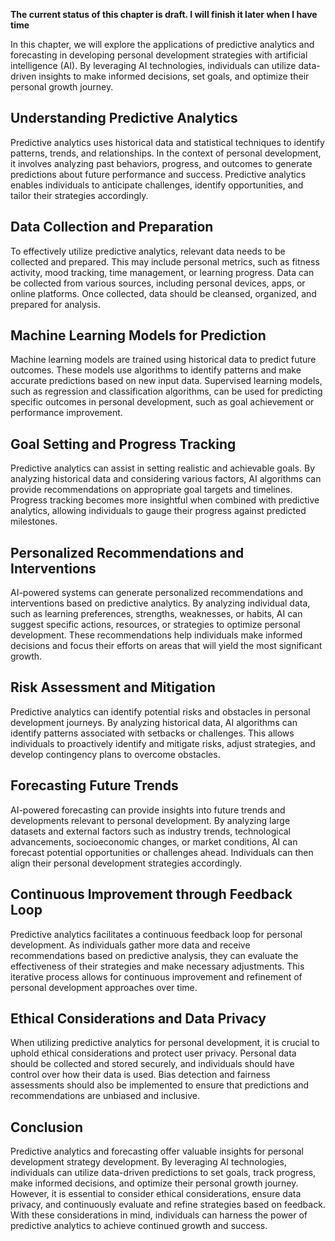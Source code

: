 **The current status of this chapter is draft. I will finish it later when I have time**

In this chapter, we will explore the applications of predictive analytics and forecasting in developing personal development strategies with artificial intelligence (AI). By leveraging AI technologies, individuals can utilize data-driven insights to make informed decisions, set goals, and optimize their personal growth journey.

Understanding Predictive Analytics
----------------------------------

Predictive analytics uses historical data and statistical techniques to identify patterns, trends, and relationships. In the context of personal development, it involves analyzing past behaviors, progress, and outcomes to generate predictions about future performance and success. Predictive analytics enables individuals to anticipate challenges, identify opportunities, and tailor their strategies accordingly.

Data Collection and Preparation
-------------------------------

To effectively utilize predictive analytics, relevant data needs to be collected and prepared. This may include personal metrics, such as fitness activity, mood tracking, time management, or learning progress. Data can be collected from various sources, including personal devices, apps, or online platforms. Once collected, data should be cleansed, organized, and prepared for analysis.

Machine Learning Models for Prediction
--------------------------------------

Machine learning models are trained using historical data to predict future outcomes. These models use algorithms to identify patterns and make accurate predictions based on new input data. Supervised learning models, such as regression and classification algorithms, can be used for predicting specific outcomes in personal development, such as goal achievement or performance improvement.

Goal Setting and Progress Tracking
----------------------------------

Predictive analytics can assist in setting realistic and achievable goals. By analyzing historical data and considering various factors, AI algorithms can provide recommendations on appropriate goal targets and timelines. Progress tracking becomes more insightful when combined with predictive analytics, allowing individuals to gauge their progress against predicted milestones.

Personalized Recommendations and Interventions
----------------------------------------------

AI-powered systems can generate personalized recommendations and interventions based on predictive analytics. By analyzing individual data, such as learning preferences, strengths, weaknesses, or habits, AI can suggest specific actions, resources, or strategies to optimize personal development. These recommendations help individuals make informed decisions and focus their efforts on areas that will yield the most significant growth.

Risk Assessment and Mitigation
------------------------------

Predictive analytics can identify potential risks and obstacles in personal development journeys. By analyzing historical data, AI algorithms can identify patterns associated with setbacks or challenges. This allows individuals to proactively identify and mitigate risks, adjust strategies, and develop contingency plans to overcome obstacles.

Forecasting Future Trends
-------------------------

AI-powered forecasting can provide insights into future trends and developments relevant to personal development. By analyzing large datasets and external factors such as industry trends, technological advancements, socioeconomic changes, or market conditions, AI can forecast potential opportunities or challenges ahead. Individuals can then align their personal development strategies accordingly.

Continuous Improvement through Feedback Loop
--------------------------------------------

Predictive analytics facilitates a continuous feedback loop for personal development. As individuals gather more data and receive recommendations based on predictive analysis, they can evaluate the effectiveness of their strategies and make necessary adjustments. This iterative process allows for continuous improvement and refinement of personal development approaches over time.

Ethical Considerations and Data Privacy
---------------------------------------

When utilizing predictive analytics for personal development, it is crucial to uphold ethical considerations and protect user privacy. Personal data should be collected and stored securely, and individuals should have control over how their data is used. Bias detection and fairness assessments should also be implemented to ensure that predictions and recommendations are unbiased and inclusive.

Conclusion
----------

Predictive analytics and forecasting offer valuable insights for personal development strategy development. By leveraging AI technologies, individuals can utilize data-driven predictions to set goals, track progress, make informed decisions, and optimize their personal growth journey. However, it is essential to consider ethical considerations, ensure data privacy, and continuously evaluate and refine strategies based on feedback. With these considerations in mind, individuals can harness the power of predictive analytics to achieve continued growth and success.
